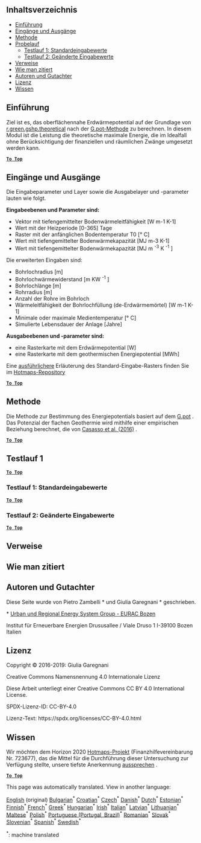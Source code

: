 <h2> Inhaltsverzeichnis </h2><ul><li> <a href="#introduction">Einführung</a> </li><li> <a href="#inputs-and-outputs">Eingänge und Ausgänge</a> </li><li> <a href="#method">Methode</a> </li><li> <a href="#sample-run">Probelauf</a> <ul><li> <a href="#test-run-1-default-input-values">Testlauf 1: Standardeingabewerte</a> </li><li> <a href="#test-run-2-modified-input-values">Testlauf 2: Geänderte Eingabewerte</a> </li></ul></li><li> <a href="#references">Verweise</a> </li><li> <a href="#how-to-cite">Wie man zitiert</a> </li><li> <a href="#authors-and-reviewers">Autoren und Gutachter</a> </li><li> <a href="#license">Lizenz</a> </li><li> <a href="#acknowledgement">Wissen</a> </li></ul><h2> Einführung </h2><p> Ziel ist es, das oberflächennahe Erdwärmepotential auf der Grundlage von <a href="https://grass.osgeo.org/grass76/manuals/addons/r.green.gshp.theoretical.html">r.green.gshp.theoretical</a> nach der <a href="https://www.sciencedirect.com/science/article/pii/S0360544216303358">G.pot-Methode</a> zu berechnen. In diesem Modul ist die Leistung die theoretische maximale Energie, die im Idealfall ohne Berücksichtigung der finanziellen und räumlichen Zwänge umgesetzt werden kann. </p><p><ins> <code><strong><a href="#table-of-contents">To Top</a></strong></code> </ins> </p><h2> Eingänge und Ausgänge </h2><p> Die Eingabeparameter und Layer sowie die Ausgabelayer und -parameter lauten wie folgt. </p><p> <strong>Eingabeebenen und Parameter sind:</strong> </p><ul><li> Vektor mit tiefengemittelter Bodenwärmeleitfähigkeit [W m-1 K-1] </li><li> Wert mit der Heizperiode [0-365] Tage </li><li> Raster mit der anfänglichen Bodentemperatur T0 [° C] </li><li> Wert mit tiefengemittelter Bodenwärmekapazität [MJ m-3 K-1] </li><li> Wert mit tiefengemittelter Bodenwärmekapazität [MJ m <sup>-3</sup> K <sup>-1</sup> ] </li></ul><p> Die erweiterten Eingaben sind: </p><ul><li> Bohrlochradius [m] </li><li> Bohrlochwärmewiderstand [m KW <sup>-1</sup> ] </li><li> Bohrlochlänge [m] </li><li> Rohrradius [m] </li><li> Anzahl der Rohre im Bohrloch </li><li> Wärmeleitfähigkeit der Bohrlochfüllung (de-Erdwärmemörtel) [W m-1 K-1] </li><li> Minimale oder maximale Medientemperatur [° C] </li><li> Simulierte Lebensdauer der Anlage [Jahre] </li></ul><p> <strong>Ausgabeebenen und -parameter sind:</strong> </p><ul><li> eine Rasterkarte mit dem Erdwärmepotential [W] </li><li> eine Rasterkarte mit dem geothermischen Energiepotential [MWh] </li></ul><p> Eine <a href="https://gitlab.com/hotmaps/potential/potential_geothermal_raster">ausführlichere</a> Erläuterung des Standard-Eingabe-Rasters finden Sie im <a href="https://gitlab.com/hotmaps/potential/potential_geothermal_raster">Hotmaps-Repository</a> </p><p><ins> <code><strong><a href="#table-of-contents">To Top</a></strong></code> </ins> </p><h2> Methode </h2><p> Die Methode zur Bestimmung des Energiepotentials basiert auf dem <a href="https://www.sciencedirect.com/science/article/pii/S0360544216303358">G.pot</a> . Das Potenzial der flachen Geothermie wird mithilfe einer empirischen Beziehung berechnet, die von <a href="https://www.sciencedirect.com/science/article/pii/S0360544216303358">Casasso et al. (2016)</a> . </p><p><ins> <code><strong><a href="#table-of-contents">To Top</a></strong></code> </ins> </p><h2> Testlauf 1 </h2><p><ins> <code><strong><a href="#table-of-contents">To Top</a></strong></code> </ins> </p><h3> Testlauf 1: Standardeingabewerte </h3><p><ins> <code><strong><a href="#table-of-contents">To Top</a></strong></code> </ins> </p><h3> Testlauf 2: Geänderte Eingabewerte </h3><p><ins> <code><strong><a href="#table-of-contents">To Top</a></strong></code> </ins> </p><h2> Verweise </h2><h2> Wie man zitiert </h2><h2> Autoren und Gutachter </h2><p> Diese Seite wurde von Pietro Zambelli * und Giulia Garegnani * geschrieben. </p><p> * <a href="http://www.eurac.edu/en/research/technologies/renewableenergy/researchfields/Pages/Energy-strategies-and-planning.aspx">Urban und Regional Energy System Group - EURAC Bozen</a> </p><p> Institut für Erneuerbare Energien Drususallee / Viale Druso 1 I-39100 Bozen Italien </p><h2> Lizenz </h2><p> Copyright © 2016-2019: Giulia Garegnani </p><p> Creative Commons Namensnennung 4.0 Internationale Lizenz </p><p> Diese Arbeit unterliegt einer Creative Commons CC BY 4.0 International License. </p><p> SPDX-Lizenz-ID: CC-BY-4.0 </p><p> Lizenz-Text: https://spdx.org/licenses/CC-BY-4.0.html </p><h2> Wissen </h2><p> Wir möchten dem Horizon 2020 <a href="https://www.hotmaps-project.eu">Hotmaps-Projekt</a> (Finanzhilfevereinbarung Nr. 723677), das die Mittel für die Durchführung dieser Untersuchung zur Verfügung stellte, unsere tiefste Anerkennung <a href="https://www.hotmaps-project.eu">aussprechen</a> . </p><p><ins> <code><strong><a href="#table-of-contents">To Top</a></strong></code> </ins> </p>

This page was automatically translated. View in another language:

[English](en-CM-Shallow-geothermal-potential) (original) [Bulgarian](bg-CM-Shallow-geothermal-potential)<sup>\*</sup> [Croatian](hr-CM-Shallow-geothermal-potential)<sup>\*</sup> [Czech](cs-CM-Shallow-geothermal-potential)<sup>\*</sup> [Danish](da-CM-Shallow-geothermal-potential)<sup>\*</sup> [Dutch](nl-CM-Shallow-geothermal-potential)<sup>\*</sup> [Estonian](et-CM-Shallow-geothermal-potential)<sup>\*</sup> [Finnish](fi-CM-Shallow-geothermal-potential)<sup>\*</sup> [French](fr-CM-Shallow-geothermal-potential)<sup>\*</sup>  [Greek](el-CM-Shallow-geothermal-potential)<sup>\*</sup> [Hungarian](hu-CM-Shallow-geothermal-potential)<sup>\*</sup> [Irish](ga-CM-Shallow-geothermal-potential)<sup>\*</sup> [Italian](it-CM-Shallow-geothermal-potential)<sup>\*</sup> [Latvian](lv-CM-Shallow-geothermal-potential)<sup>\*</sup> [Lithuanian](lt-CM-Shallow-geothermal-potential)<sup>\*</sup> [Maltese](mt-CM-Shallow-geothermal-potential)<sup>\*</sup> [Polish](pl-CM-Shallow-geothermal-potential)<sup>\*</sup> [Portuguese (Portugal, Brazil)](pt-CM-Shallow-geothermal-potential)<sup>\*</sup> [Romanian](ro-CM-Shallow-geothermal-potential)<sup>\*</sup> [Slovak](sk-CM-Shallow-geothermal-potential)<sup>\*</sup> [Slovenian](sl-CM-Shallow-geothermal-potential)<sup>\*</sup> [Spanish](es-CM-Shallow-geothermal-potential)<sup>\*</sup> [Swedish](sv-CM-Shallow-geothermal-potential)<sup>\*</sup> 

<sup>\*</sup>: machine translated
